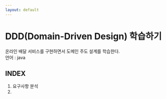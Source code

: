 ```yaml
---
layout: default
---
```

# DDD(Domain-Driven Design) 학습하기

온라인 배달 서비스를 구현하면서 도메인 주도 설계를 학습한다.  
언어 : java  

## INDEX
1. 요구사항 분석  
2. 
